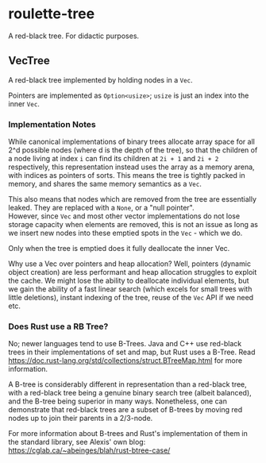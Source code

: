 # roulette-tree

A red-black tree.  For didactic purposes.

## VecTree

A red-black tree implemented by holding nodes in a `Vec`.

Pointers are implemented as `Option<usize>`; `usize` is just an index into the inner `Vec`.

### Implementation Notes

While canonical implementations of binary trees allocate array space for all 2^d possible nodes (where d is the depth of the tree), so that the children of a node living at index `i`
can find its children at `2i + 1` and `2i + 2` respectively, this representation instead uses the array as a memory arena, with indices as pointers of sorts.
This means the tree is tightly packed in memory, and shares the same memory semantics as a `Vec`.

This also means that nodes which are removed from the tree are essentially leaked.  They are replaced with a `None`, or a "null pointer".  
However, since `Vec` and most other vector implementations do not lose storage capacity when elements are removed, this is not an issue as long as we insert new nodes into these emptied spots in the `Vec` - which we do.

Only when the tree is emptied does it fully deallocate the inner Vec.

Why use a Vec over pointers and heap allocation?  Well, pointers (dynamic object creation) are less performant and heap allocation struggles to exploit the cache.  We might lose the ability to deallocate individual elements, but we gain the ability of a fast linear search (which excels for small trees with little deletions), instant indexing of the tree, reuse of the `Vec` API if we need etc.

### Does Rust use a RB Tree?

No; newer languages tend to use B-Trees.  Java and C++ use red-black trees in their implementations of set and map, but Rust uses a B-Tree.
Read https://doc.rust-lang.org/std/collections/struct.BTreeMap.html for more information.  

A B-tree is considerably different in representation than a red-black tree, with a red-black tree being a genuine binary search tree (albeit balanced), and the B-tree being superior in many ways.  Nonetheless, one can demonstrate that red-black trees are a subset of B-trees by moving red nodes up to join their parents in a 2/3-node.

For more information about B-trees and Rust's implementation of them in the standard library, see Alexis' own blog: https://cglab.ca/~abeinges/blah/rust-btree-case/
